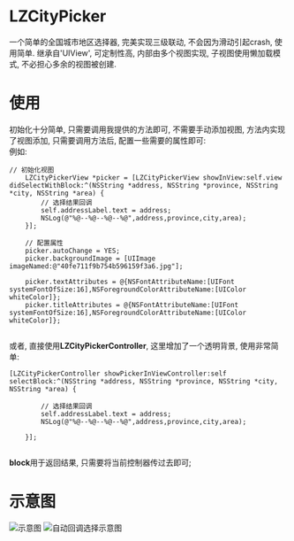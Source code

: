 
# LZCityPicker
一个简单的全国城市地区选择器, 完美实现三级联动, 不会因为滑动引起crash, 使用简单.
继承自'UIView', 可定制性高, 内部由多个视图实现, 子视图使用懒加载模式, 不必担心多余的视图被创建.

# 使用

初始化十分简单, 只需要调用我提供的方法即可, 不需要手动添加视图, 方法内实现了视图添加, 只需要调用方法后, 配置一些需要的属性即可:
<br>例如:

```
// 初始化视图
    LZCityPickerView *picker = [LZCityPickerView showInView:self.view didSelectWithBlock:^(NSString *address, NSString *province, NSString *city, NSString *area) {
        // 选择结果回调
        self.addressLabel.text = address;
        NSLog(@"%@--%@--%@--%@",address,province,city,area);
    }];
    
    // 配置属性
    picker.autoChange = YES;
    picker.backgroundImage = [UIImage imageNamed:@"40fe711f9b754b596159f3a6.jpg"];

    picker.textAttributes = @{NSFontAttributeName:[UIFont systemFontOfSize:16],NSForegroundColorAttributeName:[UIColor whiteColor]};
    picker.titleAttributes = @{NSFontAttributeName:[UIFont systemFontOfSize:16],NSForegroundColorAttributeName:[UIColor whiteColor]};
    
```

或者, 直接使用**LZCityPickerController**, 这里增加了一个透明背景, 使用非常简单:
```
[LZCityPickerController showPickerInViewController:self selectBlock:^(NSString *address, NSString *province, NSString *city, NSString *area) {
        
        // 选择结果回调
        self.addressLabel.text = address;
        NSLog(@"%@--%@--%@--%@",address,province,city,area);

    }];
  
```

**block**用于返回结果, 只需要将当前控制器传过去即可;

# 示意图

![示意图](https://github.com/LQQZYY/LZCityPicker/blob/master/pic.gif)
![自动回调选择示意图](https://github.com/LQQZYY/LZCityPicker/blob/master/pic1.gif)
    
